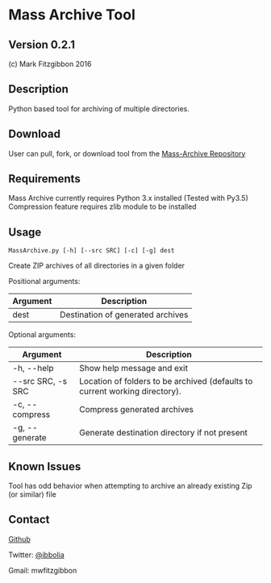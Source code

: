 Mass Archive Tool
=================
Version 0.2.1
-----------
(c) Mark Fitzgibbon 2016

Description
-----------
Python based tool for archiving of multiple directories.

Download
--------
User can pull, fork, or download tool from the [Mass-Archive Repository](https://github.com/ibbolia/Mass-Archive)


Requirements
------------
Mass Archive currently requires Python 3.x installed (Tested with Py3.5)
Compression feature requires zlib module to be installed


Usage
-----
    MassArchive.py [-h] [--src SRC] [-c] [-g] dest

Create ZIP archives of all directories in a given folder

Positional arguments:

Argument|Description
-------|-------
dest|Destination of generated archives

Optional arguments:

Argument|Description
-------|-------
-h, --help|Show help message and exit
--src SRC, -s SRC|Location of folders to be archived (defaults to current working directory).
-c, --compress|Compress generated archives
-g, --generate|Generate destination directory if not present

Known Issues
------------
Tool has odd behavior when attempting to archive an already existing Zip (or similar) file

Contact
-------
[Github](https://github.com/ibbolia)

Twitter: [@ibbolia](https://twitter.com/[username])

Gmail: mwfitzgibbon